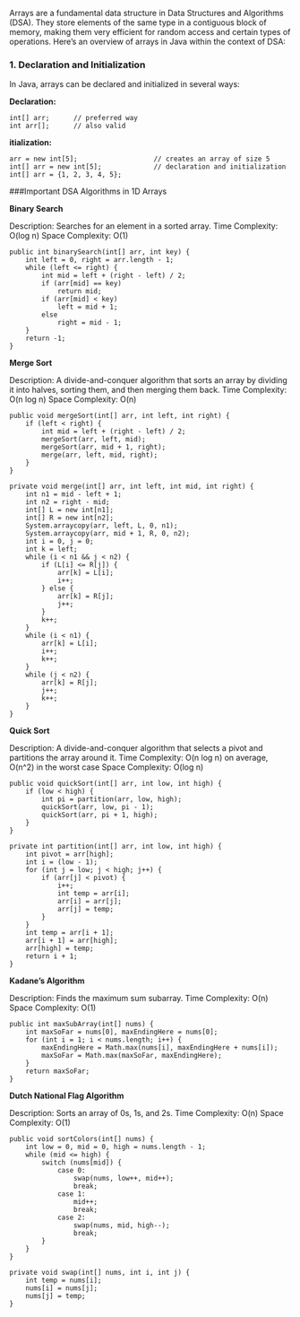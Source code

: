 Arrays are a fundamental data structure in Data Structures and Algorithms (DSA). They store elements of the same type in a contiguous block of memory, making them very efficient for random access and certain types of operations. Here’s an overview of arrays in Java within the context of DSA:

### 1. Declaration and Initialization
In Java, arrays can be declared and initialized in several ways:

**Declaration:**
```
int[] arr;      // preferred way
int arr[];      // also valid
```

**itialization:**
```
arr = new int[5];                   // creates an array of size 5
int[] arr = new int[5];             // declaration and initialization
int[] arr = {1, 2, 3, 4, 5};

```


###Important DSA Algorithms in 1D Arrays

**Binary Search**

Description: Searches for an element in a sorted array.
Time Complexity: O(log n)
Space Complexity: O(1)
```
public int binarySearch(int[] arr, int key) {
    int left = 0, right = arr.length - 1;
    while (left <= right) {
        int mid = left + (right - left) / 2;
        if (arr[mid] == key)
            return mid;
        if (arr[mid] < key)
            left = mid + 1;
        else
            right = mid - 1;
    }
    return -1;
}
```

**Merge Sort**

Description: A divide-and-conquer algorithm that sorts an array by dividing it into halves, sorting them, and then merging them back.
Time Complexity: O(n log n)
Space Complexity: O(n)
```
public void mergeSort(int[] arr, int left, int right) {
    if (left < right) {
        int mid = left + (right - left) / 2;
        mergeSort(arr, left, mid);
        mergeSort(arr, mid + 1, right);
        merge(arr, left, mid, right);
    }
}

private void merge(int[] arr, int left, int mid, int right) {
    int n1 = mid - left + 1;
    int n2 = right - mid;
    int[] L = new int[n1];
    int[] R = new int[n2];
    System.arraycopy(arr, left, L, 0, n1);
    System.arraycopy(arr, mid + 1, R, 0, n2);
    int i = 0, j = 0;
    int k = left;
    while (i < n1 && j < n2) {
        if (L[i] <= R[j]) {
            arr[k] = L[i];
            i++;
        } else {
            arr[k] = R[j];
            j++;
        }
        k++;
    }
    while (i < n1) {
        arr[k] = L[i];
        i++;
        k++;
    }
    while (j < n2) {
        arr[k] = R[j];
        j++;
        k++;
    }
}
```

**Quick Sort**

Description: A divide-and-conquer algorithm that selects a pivot and partitions the array around it.
Time Complexity: O(n log n) on average, O(n^2) in the worst case
Space Complexity: O(log n)
```
public void quickSort(int[] arr, int low, int high) {
    if (low < high) {
        int pi = partition(arr, low, high);
        quickSort(arr, low, pi - 1);
        quickSort(arr, pi + 1, high);
    }
}

private int partition(int[] arr, int low, int high) {
    int pivot = arr[high];
    int i = (low - 1);
    for (int j = low; j < high; j++) {
        if (arr[j] < pivot) {
            i++;
            int temp = arr[i];
            arr[i] = arr[j];
            arr[j] = temp;
        }
    }
    int temp = arr[i + 1];
    arr[i + 1] = arr[high];
    arr[high] = temp;
    return i + 1;
}
```

**Kadane’s Algorithm**

Description: Finds the maximum sum subarray.
Time Complexity: O(n)
Space Complexity: O(1)
```
public int maxSubArray(int[] nums) {
    int maxSoFar = nums[0], maxEndingHere = nums[0];
    for (int i = 1; i < nums.length; i++) {
        maxEndingHere = Math.max(nums[i], maxEndingHere + nums[i]);
        maxSoFar = Math.max(maxSoFar, maxEndingHere);
    }
    return maxSoFar;
}
```

**Dutch National Flag Algorithm**

Description: Sorts an array of 0s, 1s, and 2s.
Time Complexity: O(n)
Space Complexity: O(1)
```
public void sortColors(int[] nums) {
    int low = 0, mid = 0, high = nums.length - 1;
    while (mid <= high) {
        switch (nums[mid]) {
            case 0:
                swap(nums, low++, mid++);
                break;
            case 1:
                mid++;
                break;
            case 2:
                swap(nums, mid, high--);
                break;
        }
    }
}

private void swap(int[] nums, int i, int j) {
    int temp = nums[i];
    nums[i] = nums[j];
    nums[j] = temp;
}
```

